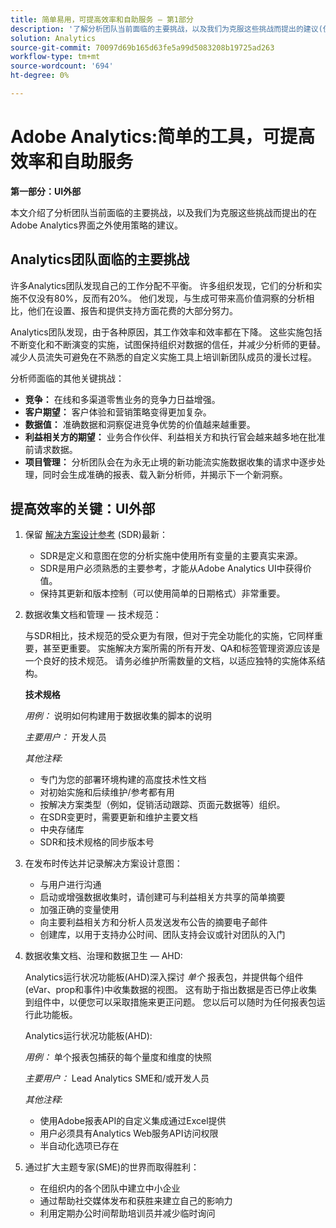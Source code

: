 ```yaml
---
title: 简单易用，可提高效率和自助服务 — 第1部分
description: '了解分析团队当前面临的主要挑战，以及我们为克服这些挑战而提出的建议(使用Adobe Analytics UI以外的策略)。 '
solution: Analytics
source-git-commit: 70097d69b165d63fe5a99d5083208b19725ad263
workflow-type: tm+mt
source-wordcount: '694'
ht-degree: 0%

---
```


# Adobe Analytics:简单的工具，可提高效率和自助服务

**第一部分：UI外部**

本文介绍了分析团队当前面临的主要挑战，以及我们为克服这些挑战而提出的在Adobe Analytics界面之外使用策略的建议。

## Analytics团队面临的主要挑战

许多Analytics团队发现自己的工作分配不平衡。 许多组织发现，它们的分析和实施不仅没有80%，反而有20%。 他们发现，与生成可带来高价值洞察的分析相比，他们在设置、报告和提供支持方面花费的大部分努力。

Analytics团队发现，由于各种原因，其工作效率和效率都在下降。 这些实施包括不断变化和不断演变的实施，试图保持组织对数据的信任，并减少分析师的更替。 减少人员流失可避免在不熟悉的自定义实施工具上培训新团队成员的漫长过程。

分析师面临的其他关键挑战：

* **竞争：** 在线和多渠道零售业务的竞争力日益增强。
* **客户期望：** 客户体验和营销策略变得更加复杂。
* **数据值：** 准确数据和洞察促进竞争优势的价值越来越重要。
* **利益相关方的期望：** 业务合作伙伴、利益相关方和执行官会越来越多地在批准前请求数据。
* **项目管理：** 分析团队会在为永无止境的新功能流实施数据收集的请求中逐步处理，同时会生成准确的报表、载入新分析师，并揭示下一个新洞察。

## 提高效率的关键：UI外部

1. 保留 [解决方案设计参考](/help/implementation/implementation-basics/creating-and-maintaining-an-sdr.md) (SDR)最新：

   * SDR是定义和意图在您的分析实施中使用所有变量的主要真实来源。
   * SDR是用户必须熟悉的主要参考，才能从Adobe Analytics UI中获得价值。
   * 保持其更新和版本控制（可以使用简单的日期格式）非常重要。

1. 数据收集文档和管理 — 技术规范：

   与SDR相比，技术规范的受众更为有限，但对于完全功能化的实施，它同样重要，甚至更重要。 实施解决方案所需的所有开发、QA和标签管理资源应该是一个良好的技术规范。 请务必维护所需数量的文档，以适应独特的实施体系结构。

   **技术规格**

   _用例：_ 说明如何构建用于数据收集的脚本的说明

   _主要用户：_ 开发人员

   _其他注释:_

   * 专门为您的部署环境构建的高度技术性文档
   * 对初始实施和后续维护/参考都有用
   * 按解决方案类型（例如，促销活动跟踪、页面元数据等）组织。
   * 在SDR变更时，需要更新和维护主要文档
   * 中央存储库
   * SDR和技术规格的同步版本号

1. 在发布时传达并记录解决方案设计意图：

   * 与用户进行沟通
   * 启动或增强数据收集时，请创建可与利益相关方共享的简单摘要
   * 加强正确的变量使用
   * 向主要利益相关方和分析人员发送发布公告的摘要电子邮件
   * 创建库，以用于支持办公时间、团队支持会议或针对团队的入门

1. 数据收集文档、治理和数据卫生 — AHD:

   Analytics运行状况功能板(AHD)深入探讨 _单个_ 报表包，并提供每个组件(eVar、prop和事件)中收集数据的视图。 这有助于指出数据是否已停止收集到组件中，以便您可以采取措施来更正问题。 您以后可以随时为任何报表包运行此功能板。

   Analytics运行状况功能板(AHD):

   _用例：_ 单个报表包捕获的每个量度和维度的快照

   _主要用户：_ Lead Analytics SME和/或开发人员

   _其他注释:_
   * 使用Adobe报表API的自定义集成通过Excel提供
   * 用户必须具有Analytics Web服务API访问权限
   * 半自动化选项已存在

1. 通过扩大主题专家(SME)的世界而取得胜利：

   * 在组织内的各个团队中建立中小企业
   * 通过帮助社交媒体发布和获胜来建立自己的影响力
   * 利用定期办公时间帮助培训员并减少临时询问
